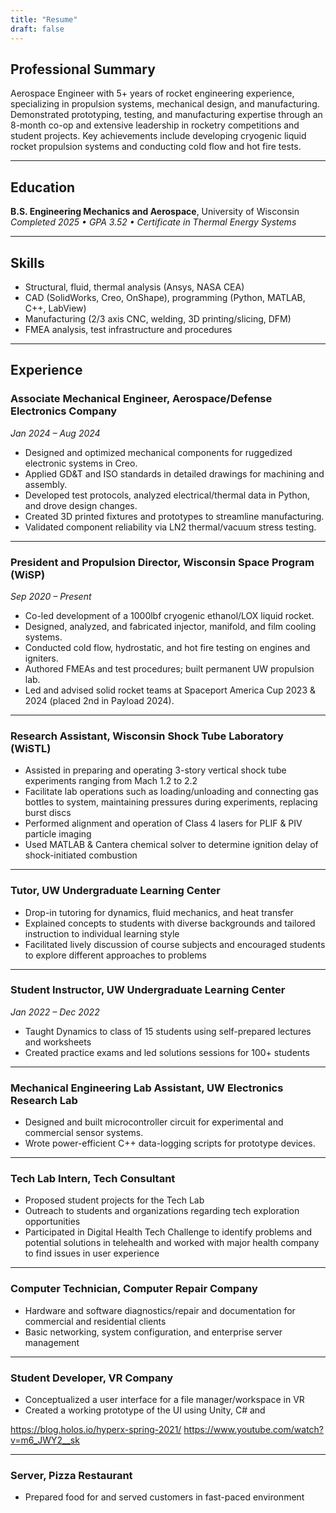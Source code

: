 ```yaml
---
title: "Resume"
draft: false
---
```


## Professional Summary

Aerospace Engineer with 5+ years of rocket engineering experience, specializing in propulsion systems, mechanical design, and manufacturing. Demonstrated prototyping, testing, and manufacturing expertise through an 8-month co-op and extensive leadership in rocketry competitions and student projects. Key achievements include developing cryogenic liquid rocket propulsion systems and conducting cold flow and hot fire tests.

---

## Education

**B.S. Engineering Mechanics and Aerospace**, University of Wisconsin
*Completed 2025 • GPA 3.52 • Certificate in Thermal Energy Systems*

---

## Skills

- Structural, fluid, thermal analysis (Ansys, NASA CEA)  
- CAD (SolidWorks, Creo, OnShape), programming (Python, MATLAB, C++, LabView)  
- Manufacturing (2/3 axis CNC, welding, 3D printing/slicing, DFM)  
- FMEA analysis, test infrastructure and procedures

---

## Experience

### **Associate Mechanical Engineer**, Aerospace/Defense Electronics Company
*Jan 2024 – Aug 2024*

- Designed and optimized mechanical components for ruggedized electronic systems in Creo.  
- Applied GD&T and ISO standards in detailed drawings for machining and assembly.  
- Developed test protocols, analyzed electrical/thermal data in Python, and drove design changes.  
- Created 3D printed fixtures and prototypes to streamline manufacturing.  
- Validated component reliability via LN2 thermal/vacuum stress testing.

---

### **President and Propulsion Director**, Wisconsin Space Program (WiSP)  
*Sep 2020 – Present*

- Co-led development of a 1000lbf cryogenic ethanol/LOX liquid rocket.  
- Designed, analyzed, and fabricated injector, manifold, and film cooling systems.  
- Conducted cold flow, hydrostatic, and hot fire testing on engines and igniters.  
- Authored FMEAs and test procedures; built permanent UW propulsion lab.  
- Led and advised solid rocket teams at Spaceport America Cup 2023 & 2024 (placed 2nd in Payload 2024).

---

### **Research Assistant**, Wisconsin Shock Tube Laboratory (WiSTL)  

- Assisted in preparing and operating 3-story vertical shock tube experiments ranging from Mach 1.2 to 2.2  
- Facilitate lab operations such as loading/unloading and connecting gas bottles to system, maintaining pressures during experiments, replacing burst discs  
- Performed alignment and operation of Class 4 lasers for PLIF & PIV particle imaging  
- Used MATLAB & Cantera chemical solver to determine ignition delay of shock-initiated combustion

---

### **Tutor**, UW Undergraduate Learning Center

- Drop-in tutoring for dynamics, fluid mechanics, and heat transfer  
- Explained concepts to students with diverse backgrounds and tailored instruction to individual learning style  
- Facilitated lively discussion of course subjects and encouraged students to explore different approaches to problems

---

### **Student Instructor**, UW Undergraduate Learning Center
*Jan 2022 – Dec 2022*

- Taught Dynamics to class of 15 students using self-prepared lectures and worksheets  
- Created practice exams and led solutions sessions for 100+ students

---

### **Mechanical Engineering Lab Assistant**, UW Electronics Research Lab  

- Designed and built microcontroller circuit for experimental and commercial sensor systems.  
- Wrote power-efficient C++ data-logging scripts for prototype devices.

---

### **Tech Lab Intern**, Tech Consultant  

- Proposed student projects for the Tech Lab  
- Outreach to students and organizations regarding tech exploration opportunities  
- Participated in Digital Health Tech Challenge to identify problems and potential solutions in telehealth and worked with major health company to find issues in user experience

---

### **Computer Technician**, Computer Repair Company

- Hardware and software diagnostics/repair and documentation for commercial and residential clients
- Basic networking, system configuration, and enterprise server management

---

### **Student Developer**, VR Company

- Conceptualized a user interface for a file manager/workspace in VR  
- Created a working prototype of the UI using Unity, C# and 

https://blog.holos.io/hyperx-spring-2021/
https://www.youtube.com/watch?v=m6_JWY2__sk

---

### **Server**, Pizza Restaurant

- Prepared food for and served customers in fast-paced environment